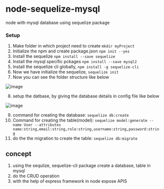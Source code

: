 # node-sequelize-mysql
node with mysql database using sequelize package

### Setup
1. Make folder in which project need to create ```mkdir myProject```
2. Initialize the npm and create package.json ```npm init --yes```
3. Install the sequelize ```npm install --save sequelize```
4. Install the mysql specific pckages  ```npm install --save mysql2```
5. Install the sequelize cli globally, ```npm install -g sequelize-cli```
6. Now we have initialize the sequelize, ```sequelize init```
7. Now you can see the folder structure like below 

![image](https://user-images.githubusercontent.com/92211837/139633118-4df99ac4-f375-4e22-accc-fe20418beae4.png)

8. setup the datbase, by giving the database details in config file like below


![image](https://user-images.githubusercontent.com/92211837/139634175-587e675f-a52c-4656-bc7f-a8b82e4a258b.png)

9. command for creating the database: ```sequelize db:create```
10. Command for creating  the table(model): ```sequelize model:generate --name User --attributes name:string,email:string,role:string,username:string,password:string```
11. do the the migration to create the table: ```sequelize db:migrate```







## concept
1. using the sequlize, sequelize-cli package create a database, table in mysql
2. do the CRUD operation
3. with the help of express framework in node expose APIS
